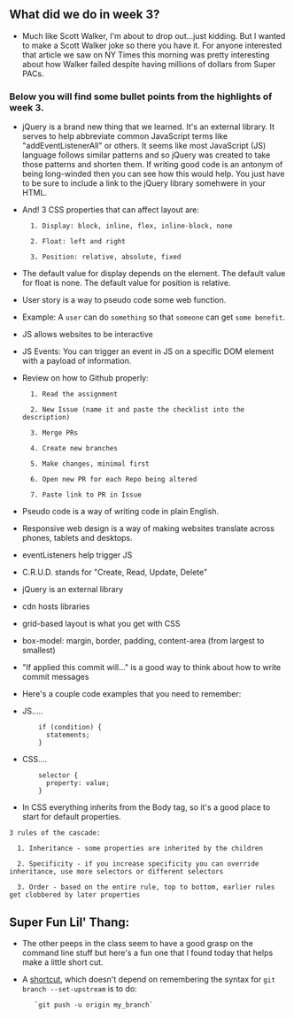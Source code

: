 
## What did we do in week 3? 

* Much like Scott Walker, I'm about to drop out...just kidding. But I wanted to make a Scott Walker joke so there you have it. For anyone interested that article we saw on NY Times this morning was pretty interesting about how Walker failed despite having millions of dollars from Super PACs. 

### Below you will find some bullet points from the highlights of week 3.

* jQuery is a brand new thing that we learned. It's an external library. It serves to help abbreviate common JavaScript terms like "addEventListenerAll" or others. It seems like most JavaScript (JS) language follows similar patterns and so jQuery was created to take those patterns and shorten them. If writing good code is an antonym of being long-winded then you can see how this would help. You just have to be sure to include a link to the jQuery library somehwere in your HTML.

* And! 3 CSS properties that can affect layout are:

        1. Display: block, inline, flex, inline-block, none
    
        2. Float: left and right
    
        3. Position: relative, absolute, fixed


* The default value for display depends on the element. The default value for float is none. The default value for position is relative.

* User story is a way to pseudo code some web function.
* Example: A `user` can do `something` so that `someone` can get `some benefit`.

* JS allows websites to be interactive
* JS Events: You can trigger an event in JS on a specific DOM element with a payload of information.

* Review on how to Github properly:

        1. Read the assignment

        2. New Issue (name it and paste the checklist into the description)

        3. Merge PRs

        4. Create new branches

        5. Make changes, minimal first

        6. Open new PR for each Repo being altered

        7. Paste link to PR in Issue

* Pseudo code is a way of writing code in plain English.
* Responsive web design is a way of making websites translate across phones, tablets and desktops.
* eventListeners help trigger JS
* C.R.U.D. stands for "Create, Read, Update, Delete"
* jQuery is an external library
* cdn hosts libraries
* grid-based layout is what you get with CSS
* box-model: margin, border, padding, content-area (from largest to smallest)
* "If applied this commit will..." is a good way to think about how to write commit messages

* Here's a couple code examples that you need to remember:
* JS.....

          if (condition) {
            statements;
          }

* CSS....

          selector {
            property: value;
          }

* In CSS everything inherits from the Body tag, so it's a good place to start for default properties.

`3 rules of the cascade:`

      1. Inheritance - some properties are inherited by the children

      2. Specificity - if you increase specificity you can override inheritance, use more selectors or different selectors

      3. Order - based on the entire rule, top to bottom, earlier rules get clobbered by later properties

## Super Fun Lil' Thang:

* The other peeps in the class seem to have a good grasp on the command line stuff but here's a fun one that I found today that helps make a little short cut.

* A [shortcut](http://stackoverflow.com/questions/6089294/why-do-i-need-to-do-set-upstream-all-the-time), which doesn't depend on remembering the syntax for `git branch --set-upstream` is to do:

         `git push -u origin my_branch`
